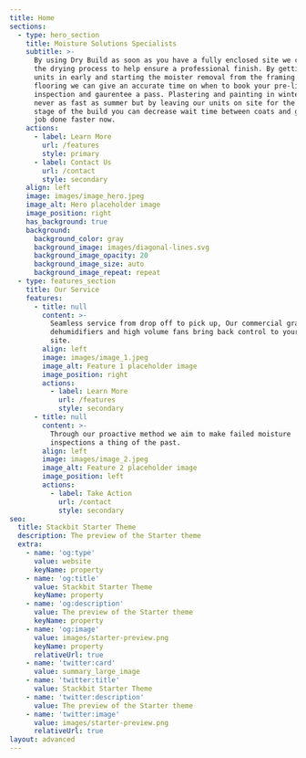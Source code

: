 ```yaml
---
title: Home
sections:
  - type: hero_section
    title: Moisture Solutions Specialists
    subtitle: >-
      By using Dry Build as soon as you have a fully enclosed site we can begin
      the drying process to help ensure a professional finish. By getting our
      units in early and starting the moister removal from the framing and
      flooring we can give an accurate time on when to book your pre-line
      inspection and gaurentee a pass. Plastering and painting in winter is
      never as fast as summer but by leaving our units on site for the post line
      stage of the build you can decrease wait time between coats and get the
      job done faster now.
    actions:
      - label: Learn More
        url: /features
        style: primary
      - label: Contact Us
        url: /contact
        style: secondary
    align: left
    image: images/image_hero.jpeg
    image_alt: Hero placeholder image
    image_position: right
    has_background: true
    background:
      background_color: gray
      background_image: images/diagonal-lines.svg
      background_image_opacity: 20
      background_image_size: auto
      background_image_repeat: repeat
  - type: features_section
    title: Our Service
    features:
      - title: null
        content: >-
          Seamless service from drop off to pick up, Our commercial grade
          dehumidifiers and high volume fans bring back control to your building
          site.
        align: left
        image: images/image_1.jpeg
        image_alt: Feature 1 placeholder image
        image_position: right
        actions:
          - label: Learn More
            url: /features
            style: secondary
      - title: null
        content: >-
          Through our proactive method we aim to make failed moisture
          inspections a thing of the past.
        align: left
        image: images/image_2.jpeg
        image_alt: Feature 2 placeholder image
        image_position: left
        actions:
          - label: Take Action
            url: /contact
            style: secondary
seo:
  title: Stackbit Starter Theme
  description: The preview of the Starter theme
  extra:
    - name: 'og:type'
      value: website
      keyName: property
    - name: 'og:title'
      value: Stackbit Starter Theme
      keyName: property
    - name: 'og:description'
      value: The preview of the Starter theme
      keyName: property
    - name: 'og:image'
      value: images/starter-preview.png
      keyName: property
      relativeUrl: true
    - name: 'twitter:card'
      value: summary_large_image
    - name: 'twitter:title'
      value: Stackbit Starter Theme
    - name: 'twitter:description'
      value: The preview of the Starter theme
    - name: 'twitter:image'
      value: images/starter-preview.png
      relativeUrl: true
layout: advanced
---
```

